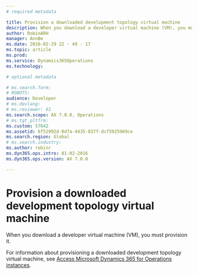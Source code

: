 ```yaml
---
# required metadata

title: Provision a downloaded development topology virtual machine
description: When you download a developer virtual machine (VM), you must provision it.
author: RobinARH
manager: AnnBe
ms.date: 2016-02-29 22 - 49 - 17
ms.topic: article
ms.prod: 
ms.service: Dynamics365Operations
ms.technology: 

# optional metadata

# ms.search.form: 
# ROBOTS: 
audience: Developer
# ms.devlang: 
# ms.reviewer: 61
ms.search.scope: AX 7.0.0, Operations
# ms.tgt_pltfrm: 
ms.custom: 57642
ms.assetid: 6f52992d-0d7a-4435-837f-dcf5925969ce
ms.search.region: Global
# ms.search.industry: 
ms.author: robinr
ms.dyn365.ops.intro: 01-02-2016
ms.dyn365.ops.version: AX 7.0.0

---
```


# Provision a downloaded development topology virtual machine

When you download a developer virtual machine (VM), you must provision it.

For information about provisioning a downloaded development topology virtual machine, see [Access Microsoft Dynamics 365 for Operations instances](access-instances.md).

